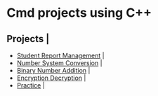 # Cmd projects using C++

## Projects                                                                                                       |

- [Student Report Management](https://github.com/sthsuyash/Cpp-projects/tree/main/Student%20Report%20Management) |
- [Number System Conversion](https://github.com/sthsuyash/Cpp-projects/tree/main/number-System-Conversions)      |
- [Binary Number Addition](https://github.com/sthsuyash/Cpp-projects/tree/main/binary-Additions)                 |
- [Encryption Decryption](https://github.com/sthsuyash/Cpp-projects/tree/main/encryption)                        |
- [Practice](https://github.com/sthsuyash/Cpp-projects/tree/main/practice)                                       |
